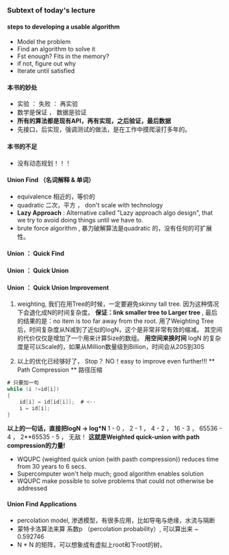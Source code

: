 ### Subtext of today's lecture
#### steps to developing a usable algorithm
- Model the problem
- Find an algorithm to solve it
- Fst enough? Fits in the memory?
- if not, figure out why
- Iterate until satisfied

#### 本书的妙处
- 实验 ： 失败 ： 再实验
- 数学是保证 ， 数据是验证
- **所有的算法都是现有API，再有实现，之后验证，最后数据** 
- 先接口，后实现，强调测试的做法，是在工作中摸爬滚打多年的。

#### 本书的不足
- 没有动态规划！！！


#### Union Find （名词解释 & 单词）
- equivalence 相近的，等价的
- quadratic 二次，平方 ， don't scale with technology
- **Lazy Approach**  : Alternative called "Lazy approach algo design", that we try to avoid doing things until we have to. 
- brute force algorithm , 暴力破解算法是quadratic 的，没有任何的可扩展性。

#### Union ： Quick Find

#### Union ： Quick Union

#### Union ： Quick Union Improvement
1. weighting, 我们在用Tree的时候，一定要避免skinny tall tree. 因为这种情况下会退化成N的时间复杂度。 **保证：link smaller tree to Larger tree** , 最后的结果的是：no item is too far away from the root.
用了Weighting Tree 后，时间复杂度从N减到了近似的logN，这个是非常非常有效的缩减。
其空间的代价仅仅是增加了一个用来计算Size的数组。
**用空间来换时间**
logN 的复杂度是可以Scale的，如果从Million数量级到Billion，时间会从20S到30S

2. 以上的优化已经够好了， Stop？ NO！easy to improve even further!!!
** Path Compression ** 路径压缩
```java
# 只要加一句
while (i !=id[i])
{
    id[i] = id[id[i]];  # <--
    i = id[i];
}
```
**以上的一句话，直接把logN -> log*N** 1 - 0 ， 2 - 1 ， 4 - 2 ， 16 - 3 ， 65536 - 4 ， 2**65535 - 5 ， 无敌！
**这就是Weighted quick-union with path compression的力量!**

- WQUPC (weighted quick union (with pasth compression)) reduces time from 30 years to 6 secs.
- Supercomputer won't help much; good algorithm enables solution
- WQUPC make possible to solve problems that could not otherwise be addressed

#### Union Find Applications
- percolation model, 渗透模型，有很多应用，比如导电与绝缘，水流与隔断
- 蒙特卡洛算法来算 系数p （percolation probability）, 可以算出来 ~ 0.592746
- N * N 的矩阵，可以想象成有虚拟上root和下root的树，